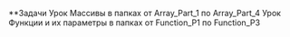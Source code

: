 **Задачи
Урок Массивы в папках от Array_Part_1 по Array_Part_4
Урок Функции и их параметры в папках от Function_P1 по Function_P3
